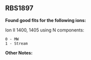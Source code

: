 ## RBS1897
**Found good fits for the following ions:**

Ion II 1400, 1405 using N components:
```
0 - MW
1 - Stream
```


**Other Notes:**

